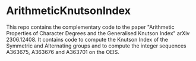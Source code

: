 # ArithmeticKnutsonIndex
This repo contains the complementary code to the paper "Arithmetic Properties of Character Degrees and the Generalised Knutson Index" arXiv 2306.12408. It contains code to compute the Knutson Index of the Symmetric and Alternating groups and to compute the integer sequences A363675, A363676 and A363701 on the OEIS.
